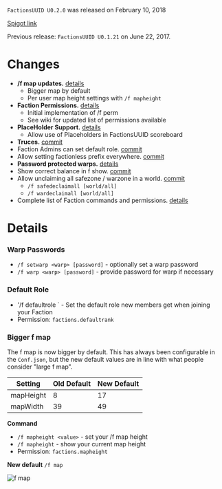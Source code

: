 `FactionsUUID U0.2.0` was released on February 10, 2018

[Spigot link](https://www.spigotmc.org/resources/factionsuuid.1035/update?update=211156)

Previous release: `FactionsUUID U0.1.21` on June 22, 2017.

# Changes
* **/f map updates.** [details](https://github.com/drtshock/Factions/wiki/_new#bigger-f-map)
  * Bigger map by default
  * Per user map height settings with `/f mapheight`
* **Faction Permissions.** [details](https://github.com/drtshock/Factions/wiki/f-perm)
  * Initial implementation of /f perm
  * See wiki for updated list of permissions available
* **PlaceHolder Support.** [details](https://github.com/drtshock/Factions/wiki/Placeholders)
  * Allow use of Placeholders in FactionsUUID scoreboard
* **Truces.** [commit](https://github.com/drtshock/Factions/commit/7a4ddc6855b58b8949e43cb0b4d57aab552d484e)
* Faction Admins can set default role. [commit](https://github.com/drtshock/Factions/commit/f6bd156f8966424b6b2f4cad5b68f791c8741a95)
* Allow setting factionless prefix everywhere.
 [commit](https://github.com/drtshock/Factions/commit/8fee985e99ae08e09163111c2784a4d464c89b1d)
* **Password protected warps.** [details](https://github.com/drtshock/Factions/wiki/_new#warp-passwords)
* Show correct balance in f show. [commit](https://github.com/drtshock/Factions/commit/9ed7603e38561b4470709207317d46b902d0469c)
* Allow unclaiming all safezone / warzone in a world. [commit](https://github.com/drtshock/Factions/commit/08c099574129a4b5746e7ed3ac2a945a286ff6d1)
  * `/f safedeclaimall [world/all]`
  * `/f wardeclaimall [world/all]`
* Complete list of Faction commands and permissions. [details](https://github.com/drtshock/Factions/wiki/Commands)


# Details

### Warp Passwords
* `/f setwarp <warp> [password]` - optionally set a warp password
* `/f warp <warp> [password]` - provide password for warp if necessary

### Default Role
* '/f defaultrole <role>` - Set the default role new members get when joining your Faction
* Permission: `factions.defaultrank`

### Bigger f map
The f map is now bigger by default. This has always been configurable in the `Conf.json`, but the new default values are in line with what people consider "large f map".

Setting | Old Default | New Default
--- | --- | ---
mapHeight | 8 | 17
mapWidth | 39 | 49

**Command**
* `/f mapheight <value>` - set your /f map height
* `/f mapheight` - show your current map height
* Permission: `factions.mapheight`

**New default** `/f map`

![f map](https://i.imgur.com/aBmoXSq.png)
